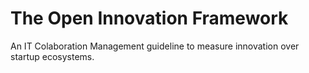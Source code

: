 # The Open Innovation Framework
An IT Colaboration Management guideline to measure innovation over startup ecosystems.
